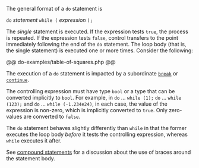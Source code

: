 The general format of a `do` statement is

`do` *statement* `while (` *expression* `);`

The *single* statement is executed.  If the expression tests `true`, the process is repeated. If the expression tests `false`, control transfers 
to the point immediately following the end of the `do` statement. The loop body (that is, the single statement) is executed one or more times. 
Consider the following:

@@ do-examples/table-of-squares.php @@

The execution of a `do` statement is impacted by a subordinate [`break`](break.md) or [`continue`](continue.md).

The controlling expression must have type `bool` or a type that can be converted implicitly to `bool`.  For example, in `do` ... `while (1);` 
`do` ... `while (123);` and `do` ... `while (-1.234e24)`, in each case, the value of the expression is non-zero, which is implicitly converted 
to `true`.  Only zero-values are converted to `false`.

The `do` statement behaves slightly differently than `while` in that the former executes the loop body *before* it tests the controlling 
expression, whereas `while` executes it after.

See [compound statements](compound-statements.md) for a discussion about the use of braces around the statement body.
